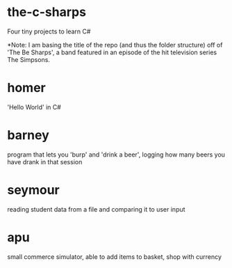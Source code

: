 # the-c-sharps
Four tiny projects to learn C#

*Note: I am basing the title of the repo (and thus the folder structure) off of 'The Be Sharps', a band featured in an episode
of the hit television series The Simpsons.

# homer

'Hello World' in C#

# barney

program that lets you 'burp' and 'drink a beer', logging how many beers you have drank in that session

# seymour 

reading student data from a file and comparing it to user input

# apu

small commerce simulator, able to add items to basket, shop with currency